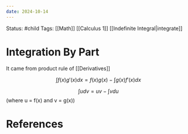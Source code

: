 ```yaml
---
date: 2024-10-14
---
```


Status: #child 
Tags: [[Math]] [[Calculus 1]] [[Indefinite Integral|integrate]]
# Integration By Part
It came from product rule of [[Derivatives]]

$$\int f(x) g'(x)dx = f(x)g(x) - \int g(x)f'(x)dx$$

$$\int u dv = uv - \int v du$$
(where u = f(x) and v = g(x))
# References